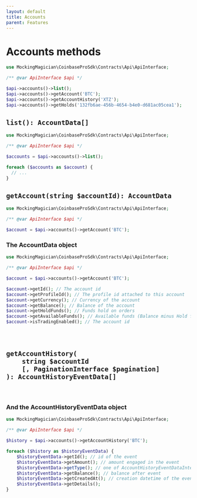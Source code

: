 ```yaml
---
layout: default
title: Accounts
parent: Features
---
```


# Accounts methods

```php
use MockingMagician\CoinbaseProSdk\Contracts\Api\ApiInterface;

/** @var ApiInterface $api */

$api->accounts()->list();
$api->accounts()->getAccount('BTC');
$api->accounts()->getAccountHistory('XTZ');
$api->accounts()->getHolds('132fb6ae-456b-4654-b4e0-d681ac05cea1');
```

## `list(): AccountData[]`

```php
use MockingMagician\CoinbaseProSdk\Contracts\Api\ApiInterface;

/** @var ApiInterface $api */

$accounts = $api->accounts()->list();

foreach ($accounts as $account) {
  // ...
}
```

## `getAccount(string $accountId): AccountData`

```php
use MockingMagician\CoinbaseProSdk\Contracts\Api\ApiInterface;

/** @var ApiInterface $api */

$account = $api->accounts()->getAccount('BTC');
```

### The AccountData object

```php
use MockingMagician\CoinbaseProSdk\Contracts\Api\ApiInterface;

/** @var ApiInterface $api */

$account = $api->accounts()->getAccount('BTC');

$account->getId(); // The account id
$account->getProfileId(); // The profile id attached to this account
$account->getCurrency(); // Currency of the account
$account->getBalance(); // Balance of the account
$account->getHoldFunds(); // Funds hold on orders
$account->getAvailableFunds(); // Available funds (Balance minus Hold funds)
$account->isTradingEnabled(); // The account id
```

<h2 id="getAccountHistory">
<code 
class="language-plaintext highlighter-rouge" 
style="display: block;">
<pre>
getAccountHistory(
    string $accountId
    [, PaginationInterface $pagination]
): AccountHistoryEventData[]
</pre>
</code>
</h2>

### And the AccountHistoryEventData object

```php
use MockingMagician\CoinbaseProSdk\Contracts\Api\ApiInterface;

/** @var ApiInterface $api */

$history = $api->accounts()->getAccountHistory('BTC');

foreach ($history as $historyEventData) {
    $historyEventData->getId(); // id of the event
    $historyEventData->getAmount(); // amount engaged in the event
    $historyEventData->getType(); // one of AccountHistoryEventDataInterface::TYPES
    $historyEventData->getBalance(); // balance after event
    $historyEventData->getCreatedAt(); // creation datetime of the event
    $historyEventData->getDetails();
}
```

